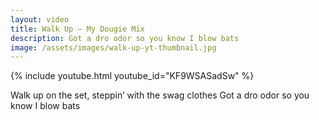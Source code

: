 ```yaml
---
layout: video
title: Walk Up – My Dougie Mix
description: Got a dro odor so you know I blow bats
image: /assets/images/walk-up-yt-thumbnail.jpg
---
```


{% include youtube.html youtube_id="KF9WSASadSw" %}

Walk up on the set, steppin’ with the swag clothes
Got a dro odor so you know I blow bats
